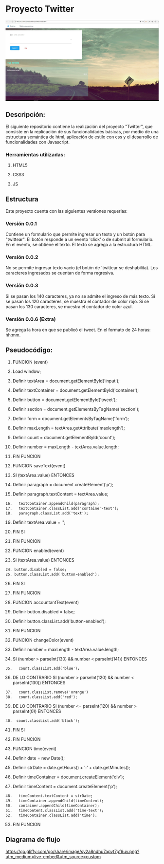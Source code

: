 # Proyecto Twitter

![Twitter](assets/images/twitter.jpg "Twitter")


## Descripción:

El siguiente repositorio contiene la realización del proyecto "Twitter", que consiste en la replicación de sus funcionalidades básicas, por medio de una estructura semántica de html, aplicación de estilo con css y el desarrollo de funcionalidades con Javascript.

### Herramientas utilizadas:

1. HTML5

2. CSS3

3. JS


## Estructura

Este proyecto cuenta con las siguientes versiones requerias:

### Versión 0.0.1

Contiene un formulario que permite ingresar un texto y un botón para "twittear".
El botón responde a un evento 'click' o de submit al formulario.
En el evento, se obtiene el texto.
El texto se agrega a la estructura HTML.

### Versión 0.0.2

No se permite ingresar texto vacío (el botón de 'twittear se deshabilita).
Los caracteres ingresados se cuentan de forma regresiva.

### Versión 0.0.3

Si se pasan los 140 caracteres, ya no se admite el ingreso de más texto.
Si se pasan los 120 caracteres, se muestra el contador de color rojo.
Si se pasan los 130 caracteres, se muestra el contador de color azul.

### Versión 0.0.6 (Extra)

Se agrega la hora en que se publicó el tweet. En el formato de 24 horas: hh:mm.



## Pseudocódigo:

1.	FUNCION (event)
2.	  Load  window;
3.    Definir textArea = document.getElementById('input');
4.    Definir textContainer = document.getElementById('container');
5.    Definir button = document.getElementById('tweet');
6.    Definir section = document.getElementsByTagName('section');
7.    Definir form = document.getElementsByTagName('form');
8.    Definir maxLength = textArea.getAttribute('maxlength');
9.    Definir count = document.getElementById('count');
10.   Definir number = maxLength - textArea.value.length;
11.	FIN FUNCION


12.	FUNCION saveText(event)
13.	  SI (textArea.value) ENTONCES

14.   Definir paragraph = document.createElement('p');
15.   Definir paragraph.textContent = textArea.value;
~~~
16.   textContainer.appendChild(paragraph);
17.   textContainer.classList.add('container-text');
18.   paragraph.classList.add('text');
~~~
19.   Definir textArea.value = '';
20.   FIN SI
21. FIN FUNCION

 
22.	FUNCION enabled(event)
23.	Si (textArea.value)  ENTONCES
~~~
24.	button.disabled = false;
25. button.classList.add('button-enabled');
~~~
26.	FIN SI
27.	FIN FUNCION


28.	FUNCION accountantText(event)
29. Definir button.disabled = false;
30. Definir button.classList.add('button-enabled');
31. FIN FUNCION


32. FUNCION changeColor(event)
33.   Definir number = maxLength - textArea.value.length;
34.   SI (number > parseInt(130) && number < parseInt(141)) ENTONCES
~~~
35.   count.classList.add('blue');
~~~
36.   DE LO CONTRARIO SI (number > parseInt(120) && number < parseInt(130)) ENTONCES
~~~
37.   count.classList.remove('orange')
38.   count.classList.add('red');
~~~
39.   DE LO CONTRARIO SI (number <= parseInt(120) && number > parseInt(0)) ENTONCES
~~~
40.  count.classList.add('black');
~~~
41.   FIN SI
42. FIN FUNCION


43. FUNCION time(event)
44.   Definir date = new Date();
45.   Definir strDate = date.getHours() + ':' + date.getMinutes();
46.   Definir timeContainer = document.createElement('div');
47.   Definir timeContent = document.createElement('p');
~~~
48.   timeContent.textContent = strDate;
49.   timeContainer.appendChild(timeContent);
50.   container.appendChild(timeContainer);
51.   timeContent.classList.add('time-text');
52.   timeContainer.classList.add('time'); 
~~~
53. FIN FUNCION


## Diagrama de flujo

https://go.gliffy.com/go/share/image/sy2a8ndhu7apyt7pf9uv.png?utm_medium=live-embed&utm_source=custom